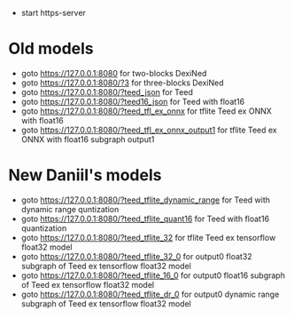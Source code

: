 - start https-server

# Old models

- goto https://127.0.0.1:8080 for two-blocks DexiNed
- goto https://127.0.0.1:8080/?3 for three-blocks DexiNed
- goto https://127.0.0.1:8080/?teed_json for Teed
- goto https://127.0.0.1:8080/?teed16_json for Teed with float16
- goto https://127.0.0.1:8080/?teed_tfl_ex_onnx for tflite Teed ex ONNX with float16
- goto https://127.0.0.1:8080/?teed_tfl_ex_onnx_output1 for tflite Teed ex ONNX with float16 subgraph output1

# New Daniil's models

- goto https://127.0.0.1:8080/?teed_tflite_dynamic_range for Teed with dynamic range quntization
- goto https://127.0.0.1:8080/?teed_tflite_quant16 for Teed with float16 quantization
- goto https://127.0.0.1:8080/?teed_tflite_32 for tflite Teed ex tensorflow float32 model
- goto https://127.0.0.1:8080/?teed_tflite_32_0 for output0 float32 subgraph of Teed ex tensorflow float32 model
- goto https://127.0.0.1:8080/?teed_tflite_16_0 for output0 float16 subgraph of Teed ex tensorflow float32 model
- goto https://127.0.0.1:8080/?teed_tflite_dr_0 for output0 dynamic range subgraph of Teed ex tensorflow float32 model